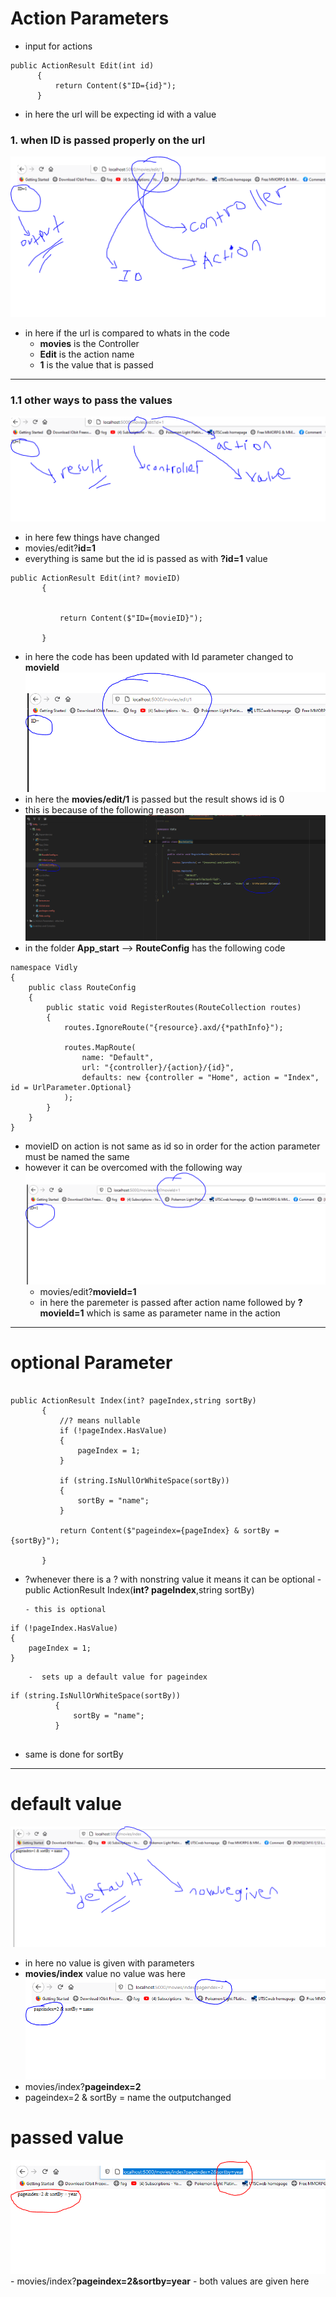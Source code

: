 # **Action Parameters**
- input for actions

```
public ActionResult Edit(int id)
      {
          return Content($"ID={id}");
      }

```
 - in here the url will be expecting id with a value

 ### 1. when ID is passed  properly on the url
 ![homepage](img/option1.PNG)
   - in here if the url is compared to whats in the code
     - **movies** is the Controller
     - **Edit** is the action name
     - **1** is the value that is passed
---     
 ### 1.1 other ways to pass the values
 ![homepage](img/option2.PNG)
 - in here few things have changed
 - movies/edit?**id=1**
 - everything is same but the id is passed as with **?id=1** value


 ```
 public ActionResult Edit(int? movieID)
        {


            return Content($"ID={movieID}");

        }
 ```

  - in here the code has been updated with Id parameter changed to **movieId**
  ![homepage](img/option3.PNG)
  - in here the **movies/edit/1** is passed but the result shows id is 0
  - this is because of the following reason
  ![homepage](img/option4.PNG)  
   - in the folder **App_start** --> **RouteConfig** has the following code



   ```
   namespace Vidly
   {
       public class RouteConfig
       {
           public static void RegisterRoutes(RouteCollection routes)
           {
               routes.IgnoreRoute("{resource}.axd/{*pathInfo}");

               routes.MapRoute(
                   name: "Default",
                   url: "{controller}/{action}/{id}",
                   defaults: new {controller = "Home", action = "Index", id = UrlParameter.Optional}
               );
           }
       }
   }

   ```
   - movieID on action is not same as id so in order for the action parameter must be named the same
   - however it can be overcomed with the following way
     ![homepage](img/option5.PNG)
      - movies/edit?**movieId=1**
      - in here the paremeter is passed after action name followed by **?movieId=1** which is same as parameter name in the action

  ---
  # optional Parameter

  ```

  public ActionResult Index(int? pageIndex,string sortBy)
         {
             //? means nullable
             if (!pageIndex.HasValue)
             {
                 pageIndex = 1;
             }

             if (string.IsNullOrWhiteSpace(sortBy))
             {
                 sortBy = "name";
             }

             return Content($"pageindex={pageIndex} & sortBy = {sortBy}");

         }

  ```    
 - ?whenever there is a ? with nonstring value it means it can be optional
       - public ActionResult Index(**int? pageIndex**,string sortBy)

       - this is optional
```
if (!pageIndex.HasValue)
{
    pageIndex = 1;
}
```
        -  sets up a default value for pageindex  

```
if (string.IsNullOrWhiteSpace(sortBy))
          {
              sortBy = "name";
          }


```        
 - same is done for sortBy

 ----
 # default value
![homepage](img/default.PNG)
   - in here no value is given with parameters
   - **movies/index** value no value was here  
![homepage](img/option6.PNG)
  - movies/index?**pageindex=2**
  - pageindex=2 & sortBy = name the outputchanged

  # passed value
  ![homepage](img/option7.PNG)
    - movies/index?**pageindex=2&sortby=year**
    - both values are given here
